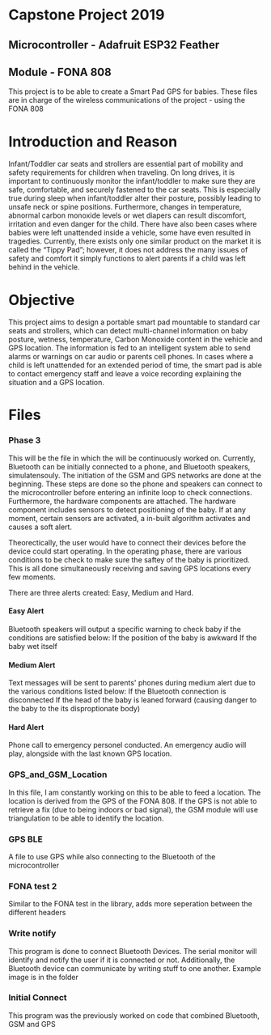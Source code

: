# Capstone Project 2019
## Microcontroller - Adafruit ESP32 Feather
## Module - FONA 808

This project is to be able to create a Smart Pad GPS for babies. 
These files are in charge of the wireless communications of the project - using the FONA 808

# Introduction and Reason
Infant/Toddler car seats and strollers are essential part of mobility and safety requirements for children when traveling. On long drives, it is important to continuously monitor the infant/toddler to make sure they are safe, comfortable, and securely fastened to the car seats. This is especially true  during sleep when infant/toddler alter their posture, possibly leading to unsafe neck or spine positions. Furthermore, changes in temperature, abnormal carbon monoxide levels or wet diapers can result discomfort, irritation and even danger for the child.  There have also been cases where babies were left unattended inside a vehicle, some have even resulted in tragedies. Currently, there exists only one similar product on the market it is called the “Tippy Pad”; however, it does not address the many issues of safety and comfort it simply functions to alert parents if a child was left behind in the vehicle.  

# Objective
This project aims to design a portable smart pad mountable to standard car seats and strollers, which can detect  multi-channel information on baby posture, wetness, temperature, Carbon Monoxide content in the vehicle and GPS location. The information is fed to an intelligent system able to send alarms or warnings on car audio or parents cell phones. In cases where a child is left unattended for an extended period of time, the smart pad is able to contact emergency staff and leave a voice recording explaining the situation and a GPS location. 


# Files
### Phase 3
This will be the file in which the will be continuously worked on. Currently, Bluetooth can be initially connected to a phone, and Bluetooth speakers, simulatensouly. The initiation of the GSM and GPS networks are done at the beginning. These steps are done so the phone and speakers can connect to the microcontroller before entering an infinite loop to check connections. Furthermore, the hardware components are attached. The hardware component includes sensors to detect positioning of the baby. If at any moment, certain sensors are activated, a in-built algorithm activates and causes a soft alert. 

Theorectically, the user would have to connect their devices before the device could start operating. In the operating phase, there are various conditions to be check to make sure the saftey of the baby is prioritized. This is all done simultaneously receiving and saving GPS locations every few moments. 

There are three alerts created: Easy, Medium and Hard.

#### Easy Alert
Bluetooth speakers will output a specific warning to check baby if the conditions are satisfied below:
If the position of the baby is awkward
If the baby wet itself

#### Medium Alert
Text messages will be sent to parents' phones during medium alert due to the various conditions listed below:
If the Bluetooth connection is disconnected
If the head of the baby is leaned forward (causing danger to the baby to the its disproptionate body)

#### Hard Alert 
Phone call to emergency personel conducted. An emergency audio will play, alongside with the last known GPS location.


### GPS_and_GSM_Location
In this file, I am constantly working on this to be able to feed a location.
The location is derived from the GPS of the FONA 808. If the GPS is not able to retrieve a fix (due to being indoors or bad signal), the GSM module will use triangulation to be able to identify the location.

### GPS BLE
A file to use GPS while also connecting to the Bluetooth of the microcontroller

### FONA test 2
Similar to the FONA test in the library, adds more seperation between the different headers

### Write notify
This program is done to connect Bluetooth Devices. The serial monitor will identify and notify the user if it is connected or not. Additionally, the Bluetooth device can communicate by writing stuff to one another. Example image is in the folder

### Initial Connect 
This program was the previously worked on code that combined Bluetooth, GSM and GPS
